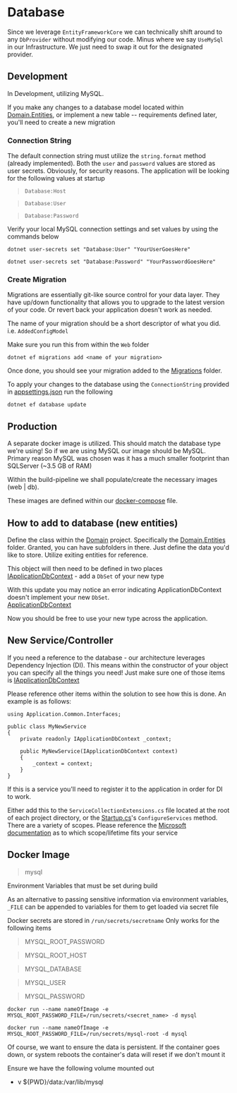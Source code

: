 ﻿# Database

Since we leverage `EntityFrameworkCore` we can technically shift around to any `DbProvider` without modifying our code. Minus where we say `UseMySql` in our Infrastructure. We just need to swap it out for the designated provider.

## Development
In Development, utilizing MySQL. 

If you make any changes to a database model located within [Domain.Entities](./../Domain/Entities), or implement a new table -- requirements defined later, you'll need to create a new migration

### Connection String
The default connection string must utilize the `string.format` method (already implemented). Both the `user` and `password` values are stored as user secrets. Obviously, for security reasons. The application will be looking for the following values
at startup

> `Database:Host`

> `Database:User`

> `Database:Password`
 
Verify your local MySQL connection settings and set values by using the commands below

```
dotnet user-secrets set "Database:User" "YourUserGoesHere"
```

```
dotnet user-secrets set "Database:Password" "YourPasswordGoesHere"
```

### Create Migration
Migrations are essentially git-like source control for your data layer. They have up/down functionality that allows you to upgrade to the latest version of your code. Or revert back your application doesn't work as needed.

The name of your migration should be a short descriptor of what you did. i.e. `AddedConfigModel`

Make sure you run this from within the `Web` folder

```
dotnet ef migrations add <name of your migration>
```

Once done, you should see your migration added to the [Migrations](./Migrations/) folder.

To apply your changes to the database using the `ConnectionString` provided in [appsettings.json](./appsettings.json) run the following 

```
dotnet ef database update
```

## Production
A separate docker image is utilized. This should match the database type we're using! So if we are using MySQL our image should be MySQL. Primary reason
MySQL was chosen was it has a much smaller footprint than SQLServer (~3.5 GB of RAM)

Within the build-pipeline we shall populate/create the necessary images (web | db).

These images are defined within our [docker-compose](./docker-compose.yml) file.

## How to add to database (new entities)
Define the class within the [Domain](./../Domain) project. Specifically the [Domain.Entities](./../Domain/Entities/) folder. Granted, you can have subfolders in there. Just define the data you'd like to store. Utilize exiting entities
for reference.

This object will then need to be defined in two places <br/>
[IApplicationDbContext](./../Application/Common/Interfaces/IApplicationDbContext.cs) - add a `DbSet` of your new type

With this update you may notice an error indicating ApplicationDbContext doesn't implement your new `DbSet`. <br/>
[ApplicationDbContext](./../Infrastructure/Persistence/ApplicationDbContext.cs)

Now you should be free to use your new type across the application.

## New Service/Controller
If you need a reference to the database - our architecture leverages Dependency Injection (DI). This means within the constructor of your object you can specify all the things you need! Just make sure one of those items is [IApplicationDbContext](./../Application/Common/Interfaces/IApplicationDbContext.cs)

Please reference other items within the solution to see how this is done. An example is as follows:

```
using Application.Common.Interfaces;

public class MyNewService
{
    private readonly IApplicationDbContext _context;
    
    public MyNewService(IApplicationDbContext context)
    {
        _context = context;
    }
}
```

If this is a service you'll need to register it to the application in order for DI to work.

Either add this to the `ServiceCollectionExtensions.cs` file located at the root of each project directory, or the [Startup.cs](./Startup.cs)'s `ConfigureServices` method. There are a variety of scopes. Please reference the [Microsoft documentation](https://docs.microsoft.com/en-us/dotnet/core/extensions/dependency-injection#service-lifetimes)
as to which scope/lifetime fits your service

## Docker Image
> mysql

Environment Variables that must be set during build

As an alternative to passing sensitive information via environment variables, `_FILE` can be appended to
variables for them to get loaded via secret file

Docker secrets are stored in `/run/secrets/secretname`
Only works for the following items

> MYSQL_ROOT_PASSWORD

> MYSQL_ROOT_HOST

> MYSQL_DATABASE

> MYSQL_USER

> MYSQL_PASSWORD
```
docker run --name nameOfImage -e MYSQL_ROOT_PASSWORD_FILE=/run/secrets/<secret_name> -d mysql

docker run --name nameOfImage -e MYSQL_ROOT_PASSWORD_FILE=/run/secrets/mysql-root -d mysql
```

Of course, we want to ensure the data is persistent. If the container goes down, or system reboots the container's
data will reset if we don't mount it

Ensure we have the following volume mounted out

- v ${PWD}/data:/var/lib/mysql

